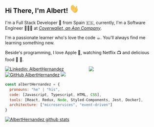 <h2> Hi There, I'm Albert! <img src="https://raw.githubusercontent.com/ABSphreak/ABSphreak/master/gifs/Hi.gif" width="30px"></h2>
I'm a Full Stack Developer 🚀 from Spain 🇪🇸, currently, I'm a Software Engineer 👨🏻‍💻 at <em><a href="https://www.coverwallet.com/">Coverwallet, an Aon Company</a></em>.

I'm a passionate learner who's love the code ☕︎. You'll always find me learning something new.

Beside's programming, I love Apple 🍎, watching Netflix 📺 and delicious food 🌯 🍱.

<img align='right' src="https://user-images.githubusercontent.com/29106063/87821132-9a11bc00-c86f-11ea-99de-4ddc6edf0814.jpg" width="230">
<p></p>

[![Linkedin: AlbertHernandez](https://img.shields.io/badge/-AlbertHernandez-blue?style=flat-square&logo=Linkedin&logoColor=white&link=https://www.linkedin.com/in/albert-hernandez-pellicer/)](www.linkedin.com/in/albert-hernandez-pellicer)
[![GitHub AlbertHernandez](https://img.shields.io/github/followers/AlbertHernandez?label=follow&style=social)](https://github.com/AlbertHernandez)
[![](https://img.shields.io/badge/Gmail-alberthernandezdez%40gmail.com-red)](mailto:alberthernandezdev@gmail.com)

```javascript
const albertHernandez = {
  pronouns: "he" | "his",
  code: [Javascript, Typescript, HTML, CSS],
  tools: [React, Redux, Node, Styled-Components, Jest, Docker],
  architecture: ["microservices", "event-driven"]
}
```

[![AlbertHernandez github stats](https://github-readme-stats.vercel.app/api?username=AlbertHernandez)](https://github.com/AlbertHernandez/github-readme-stats)
